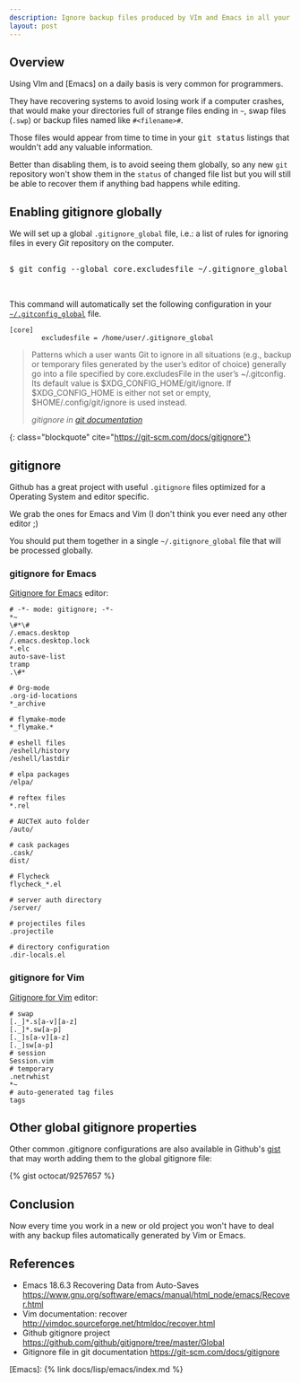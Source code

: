 ```yaml
---
description: Ignore backup files produced by VIm and Emacs in all your git projects
layout: post
---
```


## Overview

Using VIm and [Emacs] on a daily basis is very common for programmers.

They have recovering systems to avoid losing work if a computer
crashes, that would make your directories full of strange files ending
in `~`, swap files (`.swp`) or backup files named like `#<filename>#`.

Those files would appear from time to time in your <kbd>git
status</kbd> listings that wouldn't add any valuable information.

Better than disabling them, is to avoid seeing them globally, so any new
`git` repository won't show them in the `status` of changed file list
but you will still be able to recover them if anything bad happens
while editing.

## Enabling gitignore globally

We will set up a global `.gitignore_global` file, i.e.: a list of rules for
ignoring files in every *Git* repository on the computer.

<pre class="shell">
<samp>
<span class="shell-prompt">$</span> <kbd>git config --global core.excludesfile ~/.gitignore_global</kbd>

</samp>
</pre>

This command will automatically set the following configuration in
your [`~/.gitconfig_global`](https://git-scm.com/docs/git-config#git-config-gitconfig) file.

~~~
[core]
        excludesfile = /home/user/.gitignore_global
~~~


> Patterns which a user wants Git to ignore in all situations (e.g.,
> backup or temporary files generated by the user’s editor of choice)
> generally go into a file specified by core.excludesFile in the user’s
> ~/.gitconfig. Its default value is $XDG_CONFIG_HOME/git/ignore. If
> $XDG_CONFIG_HOME is either not set or empty, $HOME/.config/git/ignore
> is used instead.
> 
> <footer class="blockquote-footer"> <cite>gitignore in <a href="https://git-scm.com/docs/gitignore">git documentation</a></cite></footer>
{: class="blockquote" cite="https://git-scm.com/docs/gitignore"}

## gitignore 

Github has a great project with useful `.gitignore` files
optimized for a Operating System and editor specific.

We grab the ones for Emacs and Vim (I don't think you ever need any
other editor ;)

You should put them together in a single `~/.gitignore_global` file
that will be processed globally.

### gitignore for Emacs

[Gitignore for Emacs](https://github.com/github/gitignore/blob/master/Global/Emacs.gitignore) editor:

~~~
# -*- mode: gitignore; -*-
*~
\#*\#
/.emacs.desktop
/.emacs.desktop.lock
*.elc
auto-save-list
tramp
.\#*

# Org-mode
.org-id-locations
*_archive

# flymake-mode
*_flymake.*

# eshell files
/eshell/history
/eshell/lastdir

# elpa packages
/elpa/

# reftex files
*.rel

# AUCTeX auto folder
/auto/

# cask packages
.cask/
dist/

# Flycheck
flycheck_*.el

# server auth directory
/server/

# projectiles files
.projectile

# directory configuration
.dir-locals.el
~~~

### gitignore for Vim

[Gitignore for Vim](https://github.com/github/gitignore/blob/master/Global/Vim.gitignore) editor:

~~~
# swap
[._]*.s[a-v][a-z]
[._]*.sw[a-p]
[._]s[a-v][a-z]
[._]sw[a-p]
# session
Session.vim
# temporary
.netrwhist
*~
# auto-generated tag files
tags
~~~

## Other global gitignore properties

 Other common .gitignore configurations are also available in
 Github's [gist](https://gist.github.com/octocat/9257657) that may
 worth adding them to the global gitignore file:
 
 {% gist octocat/9257657 %}

## Conclusion

Now every time you work in a new or old project you won't have to deal
with any backup files automatically generated by Vim or Emacs.

## References

- Emacs 18.6.3 Recovering Data from Auto-Saves <https://www.gnu.org/software/emacs/manual/html_node/emacs/Recover.html>
- Vim documentation: recover <http://vimdoc.sourceforge.net/htmldoc/recover.html>
- Github gitignore project <https://github.com/github/gitignore/tree/master/Global>
- Gitignore file in git documentation <https://git-scm.com/docs/gitignore>

[Emacs]: {% link docs/lisp/emacs/index.md %}
